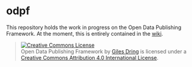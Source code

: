 # odpf

This repository holds the work in progress on the Open Data Publishing Framework.
At the moment, this is entirely contained in the [wiki][WIKI].

[WIKI]: https://github.com/dringtech/odpf/wiki

> <a rel="license" href="http://creativecommons.org/licenses/by/4.0/"><img alt="Creative Commons License" style="border-width:0" src="https://i.creativecommons.org/l/by/4.0/88x31.png" /></a><br /><span xmlns:dct="http://purl.org/dc/terms/" property="dct:title">Open Data Publishing Framework</span> by <a xmlns:cc="http://creativecommons.org/ns#" href="https://github.com/dringtech/odpf" property="cc:attributionName" rel="cc:attributionURL">Giles Dring</a> is licensed under a <a rel="license" href="http://creativecommons.org/licenses/by/4.0/">Creative Commons Attribution 4.0 International License</a>.
